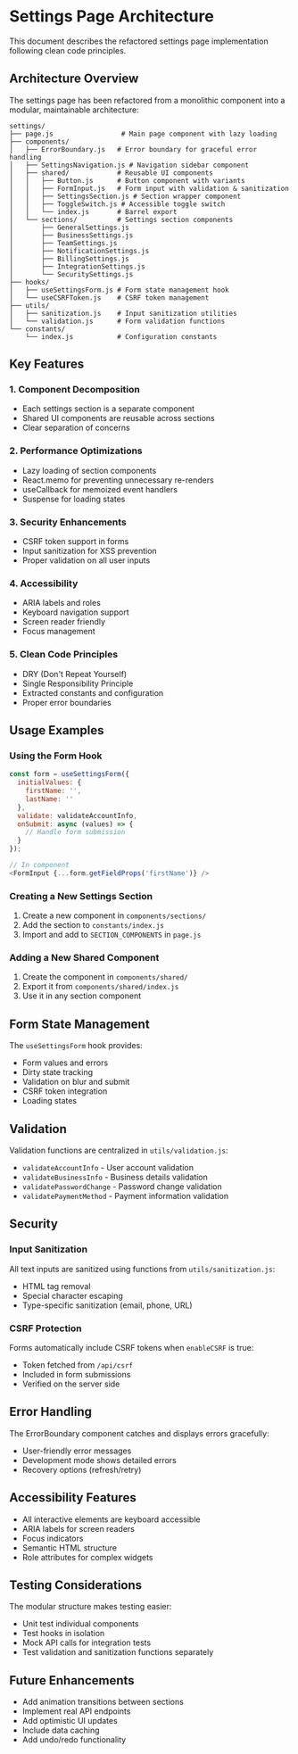 # Settings Page Architecture

This document describes the refactored settings page implementation following clean code principles.

## Architecture Overview

The settings page has been refactored from a monolithic component into a modular, maintainable architecture:

```
settings/
├── page.js                 # Main page component with lazy loading
├── components/
│   ├── ErrorBoundary.js   # Error boundary for graceful error handling
│   ├── SettingsNavigation.js # Navigation sidebar component
│   ├── shared/            # Reusable UI components
│   │   ├── Button.js      # Button component with variants
│   │   ├── FormInput.js   # Form input with validation & sanitization
│   │   ├── SettingsSection.js # Section wrapper component
│   │   ├── ToggleSwitch.js # Accessible toggle switch
│   │   └── index.js       # Barrel export
│   └── sections/          # Settings section components
│       ├── GeneralSettings.js
│       ├── BusinessSettings.js
│       ├── TeamSettings.js
│       ├── NotificationSettings.js
│       ├── BillingSettings.js
│       ├── IntegrationSettings.js
│       └── SecuritySettings.js
├── hooks/
│   ├── useSettingsForm.js # Form state management hook
│   └── useCSRFToken.js    # CSRF token management
├── utils/
│   ├── sanitization.js    # Input sanitization utilities
│   └── validation.js      # Form validation functions
└── constants/
    └── index.js           # Configuration constants

```

## Key Features

### 1. Component Decomposition
- Each settings section is a separate component
- Shared UI components are reusable across sections
- Clear separation of concerns

### 2. Performance Optimizations
- Lazy loading of section components
- React.memo for preventing unnecessary re-renders
- useCallback for memoized event handlers
- Suspense for loading states

### 3. Security Enhancements
- CSRF token support in forms
- Input sanitization for XSS prevention
- Proper validation on all user inputs

### 4. Accessibility
- ARIA labels and roles
- Keyboard navigation support
- Screen reader friendly
- Focus management

### 5. Clean Code Principles
- DRY (Don't Repeat Yourself)
- Single Responsibility Principle
- Extracted constants and configuration
- Proper error boundaries

## Usage Examples

### Using the Form Hook

```javascript
const form = useSettingsForm({
  initialValues: {
    firstName: '',
    lastName: ''
  },
  validate: validateAccountInfo,
  onSubmit: async (values) => {
    // Handle form submission
  }
});

// In component
<FormInput {...form.getFieldProps('firstName')} />
```

### Creating a New Settings Section

1. Create a new component in `components/sections/`
2. Add the section to `constants/index.js`
3. Import and add to `SECTION_COMPONENTS` in `page.js`

### Adding a New Shared Component

1. Create the component in `components/shared/`
2. Export it from `components/shared/index.js`
3. Use it in any section component

## Form State Management

The `useSettingsForm` hook provides:
- Form values and errors
- Dirty state tracking
- Validation on blur and submit
- CSRF token integration
- Loading states

## Validation

Validation functions are centralized in `utils/validation.js`:
- `validateAccountInfo` - User account validation
- `validateBusinessInfo` - Business details validation
- `validatePasswordChange` - Password change validation
- `validatePaymentMethod` - Payment information validation

## Security

### Input Sanitization
All text inputs are sanitized using functions from `utils/sanitization.js`:
- HTML tag removal
- Special character escaping
- Type-specific sanitization (email, phone, URL)

### CSRF Protection
Forms automatically include CSRF tokens when `enableCSRF` is true:
- Token fetched from `/api/csrf`
- Included in form submissions
- Verified on the server side

## Error Handling

The ErrorBoundary component catches and displays errors gracefully:
- User-friendly error messages
- Development mode shows detailed errors
- Recovery options (refresh/retry)

## Accessibility Features

- All interactive elements are keyboard accessible
- ARIA labels for screen readers
- Focus indicators
- Semantic HTML structure
- Role attributes for complex widgets

## Testing Considerations

The modular structure makes testing easier:
- Unit test individual components
- Test hooks in isolation
- Mock API calls for integration tests
- Test validation and sanitization functions separately

## Future Enhancements

- Add animation transitions between sections
- Implement real API endpoints
- Add optimistic UI updates
- Include data caching
- Add undo/redo functionality